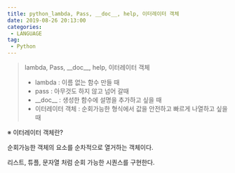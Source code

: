 ```yaml
---
title: python_lambda, Pass, __doc__, help, 이터레이터 객체
date: 2019-08-26 20:13:00
categories:
 - LANGUAGE
tag:
 - Python
---
```


> lambda, Pass, \_\_doc\_\_, help, 이터레이터 객체
>
> - lambda  : 이름 없는 함수 만들 때
> - pass : 아무것도 하지 않고 넘어 갈때
> - \_\_doc\_\_ : 생성한 함수에 설명을 추가하고 싶을 때
> - 이터레이터 객체 : 순회가능한 형식에서 값을 안전하고 빠르게 나열하고 싶을 때

※ 이터레이터 객체란?

 순회가능한 객체의 요소를 순차적으로 열거하는 객체이다.

리스트, 튜플, 문자열 처럼 순회 가능한 시퀀스를 구현한다.

